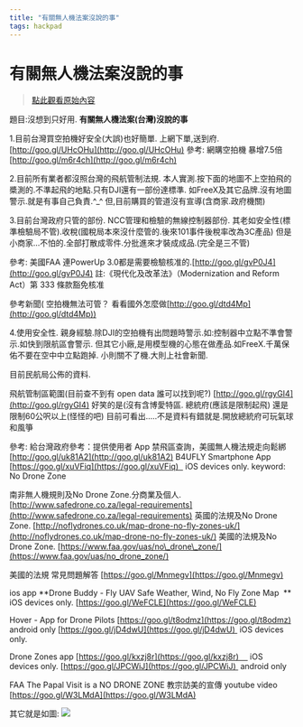 ```yaml
---
title: "有關無人機法案沒說的事"
tags: hackpad
---
```


# 有關無人機法案沒說的事

> [點此觀看原始內容](https://g0v.hackpad.tw/KGwbQSFChg9)


題目:沒想到只好用. **有關無人機法案(台灣)沒說的事**

1.目前台灣買空拍機好安全(大誤)也好簡單.
上網下單,送到府.[http://goo.gl/UHcOHu](http://goo.gl/UHcOHu)
參考: 網購空拍機 暴增7.5倍 [http://goo.gl/m6r4ch](http://goo.gl/m6r4ch)

2.目前所有業者都沒照台灣的飛航管制法規.
本人實測.按下面的地圖不上空拍飛的槳測的.不準起飛的地點.只有DJI還有一部份達標準.
如FreeX及其它品牌.沒有地圖警示.就是有事自己負責.^_^
但,目前購買的管道沒有宣導(含商家.政府機關)

3.目前台灣政府只管的部份.
NCC管理和檢驗的無線控制器部份.
其老如安全性(標準檢驗局不管).收稅(國稅局本來沒什麼管的.後來101事件後稅率改為3C產品)
但是小商家...不怕的.全部打散成零件.分批進來才裝成成品.(完全是三不管)

參考:
美國FAA 連PowerUp 3.0都是需要檢驗核准的.[http://goo.gl/gvP0J4](http://goo.gl/gvP0J4)
註:《現代化及改革法》（Modernization and Reform Act）第 333 條款豁免核准

參考新聞( 空拍機無法可管？ 看看國外怎麼做[http://goo.gl/dtd4Mp](http://goo.gl/dtd4Mp))

4.使用安全性.
親身經驗.除DJI的空拍機有出問題時警示.如:控制器中立點不準會警示.如快到限航區會警示.
但其它小廠,是用模型機的心態在做產品.如FreeX.千萬保佑不要在空中中立點跑掉.
小則關不了機.大則上社會新聞.

目前民航局公佈的資料.



飛航管制區範圍(目前查不到有 open data 誰可以找到呢?)
[http://goo.gl/rgyGI4](http://goo.gl/rgyGI4)
好笑的是(沒有含博愛特區. 總統府(應該是限制起飛)
還是限制60公呎以上(怪怪的吧)
目前可看出.....不是資料有錯就是.開放總統府可玩氣球和風箏

參考:
給台灣政府參考：提供使用者 App 禁飛區查詢，美國無人機法規走向鬆綁 [http://goo.gl/uk81A2](http://goo.gl/uk81A2)
B4UFLY Smartphone App [https://goo.gl/xuVFiq](https://goo.gl/xuVFiq)   iOS devices only.
keyword: No Drone Zone

南非無人機規則及No Drone Zone.分商業及個人. [http://www.safedrone.co.za/legal-requirements](http://www.safedrone.co.za/legal-requirements)
英國的法規及No Drone Zone. [http://noflydrones.co.uk/map-drone-no-fly-zones-uk/](http://noflydrones.co.uk/map-drone-no-fly-zones-uk/)
美國的法規及No Drone Zone.
[https://www.faa.gov/uas/no\_drone\_zone/](https://www.faa.gov/uas/no_drone_zone/)

美國的法規 常見問題解答
[https://goo.gl/Mnmegv](https://goo.gl/Mnmegv)

ios app **Drone Buddy - Fly UAV Safe Weather, Wind, No Fly Zone Map  ** iOS devices only.
[https://goo.gl/WeFCLE](https://goo.gl/WeFCLE)

Hover - App for Drone Pilots
[https://goo.gl/t8odmz](https://goo.gl/t8odmz) android only
[https://goo.gl/jD4dwU](https://goo.gl/jD4dwU)  iOS devices only.

Drone Zones app
[https://goo.gl/kxzj8r](https://goo.gl/kxzj8r)     iOS devices only.
[https://goo.gl/JPCWiJ](https://goo.gl/JPCWiJ)  android only

FAA
The Papal Visit is a NO DRONE ZONE 教宗訪美的宣傳
youtube video [https://goo.gl/W3LMdA](https://goo.gl/W3LMdA)


其它就是如圖:
![](https://dl.dropboxusercontent.com/u/18510252/%E5%8F%B0%E5%8C%97%E9%A3%9B%E8%88%AA%E7%AE%A1%E5%88%B6%E5%8D%80.jpg)

